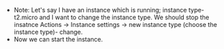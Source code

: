 * Note: Let's say I have an instance which is running; instance type- t2.micro and I want to change the instance type. We should stop the insatnce 
Actions → Instance settings → new instance type (choose the instance type)- change. 
* Now we can start the instance.